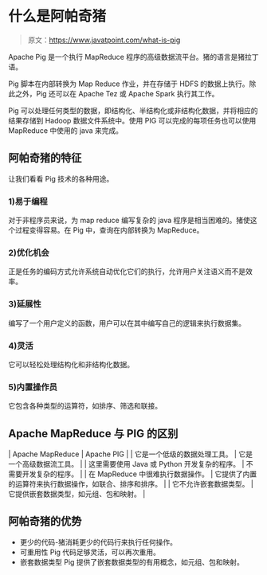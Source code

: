 # 什么是阿帕奇猪

> 原文：<https://www.javatpoint.com/what-is-pig>

Apache Pig 是一个执行 MapReduce 程序的高级数据流平台。猪的语言是猪拉丁语。

Pig 脚本在内部转换为 Map Reduce 作业，并在存储于 HDFS 的数据上执行。除此之外，Pig 还可以在 Apache Tez 或 Apache Spark 执行其工作。

Pig 可以处理任何类型的数据，即结构化、半结构化或非结构化数据，并将相应的结果存储到 Hadoop 数据文件系统中。使用 PIG 可以完成的每项任务也可以使用 MapReduce 中使用的 java 来完成。

## 阿帕奇猪的特征

让我们看看 Pig 技术的各种用途。

### 1)易于编程

对于非程序员来说，为 map reduce 编写复杂的 java 程序是相当困难的。猪使这个过程变得容易。在 Pig 中，查询在内部转换为 MapReduce。

### 2)优化机会

正是任务的编码方式允许系统自动优化它们的执行，允许用户关注语义而不是效率。

### 3)延展性

编写了一个用户定义的函数，用户可以在其中编写自己的逻辑来执行数据集。

### 4)灵活

它可以轻松处理结构化和非结构化数据。

### 5)内置操作员

它包含各种类型的运算符，如排序、筛选和联接。

## Apache MapReduce 与 PIG 的区别

| Apache MapReduce | Apache PIG |
| 它是一个低级的数据处理工具。 | 它是一个高级数据流工具。 |
| 这里需要使用 Java 或 Python 开发复杂的程序。 | 不需要开发复杂的程序。 |
| 在 MapReduce 中很难执行数据操作。 | 它提供了内置的运算符来执行数据操作，如联合、排序和排序。 |
| 它不允许嵌套数据类型。 | 它提供嵌套数据类型，如元组、包和映射。 |

## 阿帕奇猪的优势

*   更少的代码-猪消耗更少的代码行来执行任何操作。
*   可重用性 Pig 代码足够灵活，可以再次重用。
*   嵌套数据类型 Pig 提供了嵌套数据类型的有用概念，如元组、包和映射。